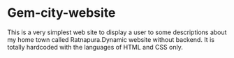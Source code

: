# Gem-city-website
This is a very simplest web site to display a user to some descriptions about my home town called Ratnapura.Dynamic website without backend. It is totally hardcoded with the languages of HTML and CSS only.
